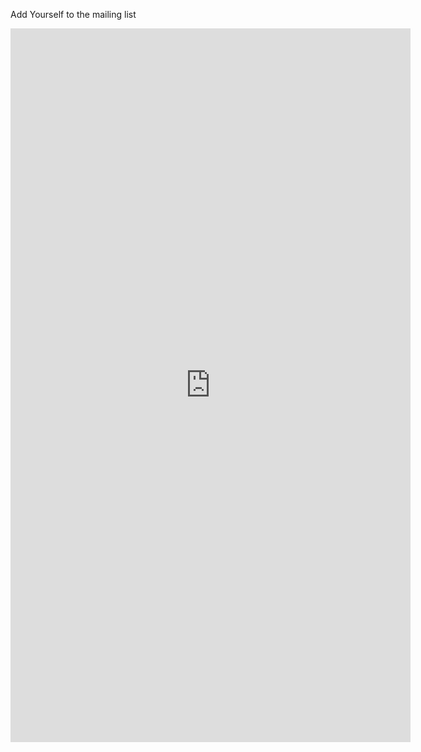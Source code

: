 Add Yourself to the mailing list 
<iframe src="https://docs.google.com/forms/d/e/1FAIpQLSfegNEOmEfDGm7fsEEmtmLQe2NrDlDOOjD1WGpNKxIqMBzNPg/viewform?embedded=true" width="640" height="1142" frameborder="0" marginheight="0" marginwidth="0">Loading...</iframe>
